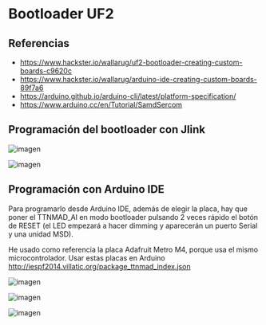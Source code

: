 # Bootloader UF2

## Referencias
- https://www.hackster.io/wallarug/uf2-bootloader-creating-custom-boards-c9620c
- https://www.hackster.io/wallarug/arduino-ide-creating-custom-boards-89f7a6
- https://arduino.github.io/arduino-cli/latest/platform-specification/
- https://www.arduino.cc/en/Tutorial/SamdSercom

## Programación del bootloader con Jlink

![imagen](https://user-images.githubusercontent.com/52624907/143231056-833cdc39-498e-4930-8537-0909a6953bd6.png)


![imagen](https://user-images.githubusercontent.com/52624907/143231147-b0bff1fc-1e46-4993-9ad6-3793a03cbd7b.png)


## Programación con Arduino IDE
Para programarlo desde Arduino IDE, además de elegir la placa, hay que poner el TTNMAD_AI en modo bootloader pulsando 2 veces rápido el botón de RESET (el LED empezará a hacer dimming y aparecerán un puerto Serial y una unidad MSD).

He usado como referencia la placa Adafruit Metro M4, porque usa el mismo microcontrolador.
Usar estas placas en Arduino
http://iespf2014.villatic.org/package_ttnmad_index.json

![imagen](https://user-images.githubusercontent.com/52624907/143233815-d2ee316d-10e5-4979-ae74-6e6ce76775f5.png)

![imagen](https://user-images.githubusercontent.com/52624907/143233992-a4de0383-d8e4-4e69-aa30-5233a8d60b78.png)

![imagen](https://user-images.githubusercontent.com/52624907/143238809-55a3da08-a73f-4efe-a868-288005494866.png)
